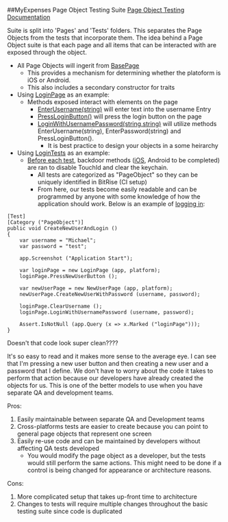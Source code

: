 ##MyExpenses Page Object Testing Suite
[Page Object Testing Documentation](https://developer.xamarin.com/guides/testcloud/calabash/xplat-best-practices/#Page_Objects)

Suite is split into 'Pages' and 'Tests' folders. This separates the Page Objects from the tests that incorporate them. The idea behind a Page Object suite is that each page and all items that can be interacted with are exposed through the object.

* All Page Objects will ingerit from [BasePage](https://github.com/michael-watson/MyExpenses/blob/master/UITests/PageObject/Pages/BasePage.cs)
 	* This provides a mechanism for determining whether the platoform is iOS or Android.
 	* This also includes a secondary constructor for traits
 * Using [LoginPage](https://github.com/michael-watson/MyExpenses/blob/master/UITests/PageObject/Pages/LoginPage.cs) as an example:
 	* Methods exposed interact with elements on the page
 		* [EnterUsername(string)](https://github.com/michael-watson/MyExpenses/blob/master/UITests/PageObject/Pages/LoginPage.cs#L32) will enter text into the username Entry
 		* [PressLoginButton()](https://github.com/michael-watson/MyExpenses/blob/master/UITests/PageObject/Pages/LoginPage.cs#L61) will press the login button on the page
 		* [LoginWithUsernamePassword(string,string)](https://github.com/michael-watson/MyExpenses/blob/master/UITests/PageObject/Pages/LoginPage.cs#L19) will utilize methods EnterUsername(string), EnterPassword(string) and PressLoginButton().
 			* It is best practice to design your objects in a some heirarchy 
 * Using [LoginTests](https://github.com/michael-watson/MyExpenses/blob/master/UITests/PageObject/Tests/LoginTests.cs) as an example:
 	* [Before each test](https://github.com/michael-watson/MyExpenses/blob/master/UITests/PageObject/Tests/LoginTests.cs#L25), backdoor methods ([iOS](https://github.com/michael-watson/MyExpenses/blob/master/iOS/AppDelegate.cs#L114), Android to be completed) are ran to disable TouchId and clear the keychain.
 		* All tests are categorized as "PageObject" so they can be uniquely identified in BitRise (CI setup)
 		* From here, our tests become easily readable and can be programmed by anyone with some knowledge of how the application should work. Below is an example of [logging in](https://github.com/michael-watson/MyExpenses/blob/master/UITests/PageObject/Tests/LoginTests.cs#L33):
 		
```
[Test]
[Category ("PageObject")]
public void CreateNewUserAndLogin ()
{
	var username = "Michael";
	var password = "test";
	
	app.Screenshot ("Application Start");
	
	var loginPage = new LoginPage (app, platform);
	loginPage.PressNewUserButton ();
	
	var newUserPage = new NewUserPage (app, platform);
	newUserPage.CreateNewUserWithPassword (username, password);
	
	loginPage.ClearUsername ();
	loginPage.LoginWithUsernamePassword (username, password);
	
	Assert.IsNotNull (app.Query (x => x.Marked ("loginPage")));
}
```

Doesn't that code look super clean???? 

It's so easy to read and it makes more sense to the average eye. I can see that I'm pressing a new user button and then creating a new user and a password that I define. We don't have to worry about the code it takes to perform that action because our developers have already created the objects for us. This is one of the better models to use when you have separate QA and development teams. 

Pros: 
 
1. Easily maintainable between separate QA and Development teams
2. Cross-platforms tests are easier to create because you can point to general page objects that represent one screen
3. Easily re-use code and can be maintained by developers without affecting QA tests developed
	* You would modify the page object as a developer, but the tests would still perform the same actions. This might need to be done if a control is being changed for appearance or architecture reasons.
 

Cons:  

1. More complicated setup that takes up-front time to architecture
2. Changes to tests will require multiple changes throughout the basic testing suite since code is duplicated